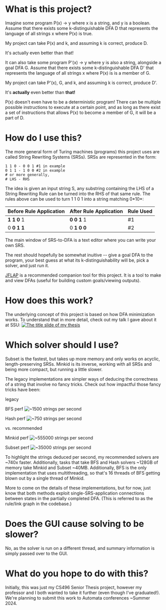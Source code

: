 # What is this project?

Imagine some program P(x) -> y where x is a string, and y is a boolean.
Assume that there exists some k-distinguishable DFA D that represents the language of all strings x where P(x) is true.

My project can take P(x) and k, and assuming k is correct, produce D.

It's actually even better than that!

It can also take some program P'(x) -> y where y is also a string, alongside a goal DFA G.
Assume that there exists some k-distinguishable DFA D' that represents the language of all strings x where P(x) is is a member of G.

My project can take P'(x), G, and k, and assuming k is correct, produce D'.

It's **actually** even better than **that!**

P(x) doesn't even have to be a deterministic program! There can be multiple possible instructions to execute at a certain point, and as long as there exist a set of instructions that allows P(x) to become a member of G, it will be a part of D.

# How do I use this?

The more general form of Turing machines (programs) this project uses are called String Rewriting Systems (SRSs).
SRSs are represented in the form:
```
1 1 0 - 0 0 1 #1 in example
0 1 1 - 1 0 0 #2 in example
# or more generally,
# LHS - RHS
```
The idea is given an input string S, any substring containing the LHS of a String Rewriting Rule can be turned into the RHS of that same rule. The rules above can be used to turn 1 1 0 1 into a string matching 0\*10\*:

| Before Rule Application | After Rule Application | Rule Used |
| - | - | - |
|**1 1 0** 1 | **0 0 1** 1 | #1 |
|0 **0 1 1** | 0 **1 0 0** | #2 |

The main window of SRS-to-DFA is a text editor where you can write your own SRS.

The rest should hopefully be somewhat inuitive -- give a goal DFA to the program, your best guess at what its k-distinguishability will be, pick a solver, and just run it.

[JFLAP](https://www.jflap.org/) is a recommended companion tool for this project. It is a tool to make and view DFAs (useful for building custom goals/viewing outputs).

# How does this work?

The underlying concept of this project is based on how DFA minimization works. To understand that in more detail, check out my talk I gave about it at SSU:
[![The title slide of my thesis](https://img.youtube.com/vi/RQNweqJN7Zw/0.jpg)](https://www.youtube.com/watch?v=RQNweqJN7Zw)

# Which solver should I use?

Subset is the fastest, but takes up more memory and only works on acyclic, length-preserving SRSs. Minkid is its inverse, working with all SRSs and being more compact, but running a little slower.

The legacy implementations are simpler ways of deducing the correctness of a string that involve no fancy tricks. Check out how impactful those fancy tricks have been:

legacy

BFS perf
![~1500 strings per second](https://github.com/hbgg/ssu-dfa-research/blob/main/assets/BFS%20perf?raw=true)

Hash perf
![~750 strings per second](https://github.com/hbgg/ssu-dfa-research/blob/main/assets/Hash%20perf?raw=true)

vs. recommended

Minkid perf
![~555000 strings per second](https://github.com/hbgg/ssu-dfa-research/blob/main/assets/Minkid%20perf?raw=true)

Subset perf
![~35000 strings per second](https://github.com/hbgg/ssu-dfa-research/blob/main/assets/Subset%20perf?raw=true)

To highlight the strings deduced per second, my recommended solvers are ~740x faster. Additionally, tasks that take BFS and Hash solvers ~128GB of memory take Minkid and Subset ~40MB. Additionally, BFS is the only implementation that uses multithreading, so that's 16 threads of BFS getting blown out by a single thread of Minkid.

More to come on the details of these implementations, but for now, just know that both methods exploit single-SRS-application connections between states in the partially completed DFA. (This is referred to as the rule/link graph in the codebase.)

# Does the GUI cause solving to be slower?

No, as the solver is run on a different thread, and summary information is simply passed over to the GUI.

# What do you hope to do with this?

Initially, this was just my CS496 Senior Thesis project, however my professor and I both wanted to take it further (even though I've graduated!). We're planning to submit this work to Automata conferences ~Summer 2024.